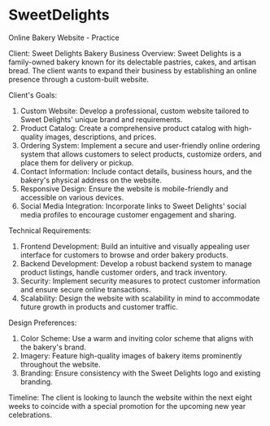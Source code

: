 # SweetDelights
Online Bakery Website - Practice

Client: Sweet Delights Bakery
Business Overview:
Sweet Delights is a family-owned bakery known for its delectable pastries, cakes, and artisan bread. The client wants to expand their business by establishing an online presence through a custom-built website.

Client's Goals:
1. Custom Website: Develop a professional, custom website tailored to Sweet Delights' unique brand and requirements.
2. Product Catalog: Create a comprehensive product catalog with high-quality images, descriptions, and prices.
3. Ordering System: Implement a secure and user-friendly online ordering system that allows customers to select products, customize orders, and place them for delivery or pickup.
4. Contact Information: Include contact details, business hours, and the bakery's physical address on the website.
5. Responsive Design: Ensure the website is mobile-friendly and accessible on various devices.
6. Social Media Integration: Incorporate links to Sweet Delights' social media profiles to encourage customer engagement and sharing.

Technical Requirements:
1. Frontend Development: Build an intuitive and visually appealing user interface for customers to browse and order bakery products.
2. Backend Development: Develop a robust backend system to manage product listings, handle customer orders, and track inventory.
3. Security: Implement security measures to protect customer information and ensure secure online transactions.
4. Scalability: Design the website with scalability in mind to accommodate future growth in products and customer traffic.

Design Preferences:
1. Color Scheme: Use a warm and inviting color scheme that aligns with the bakery's brand.
2. Imagery: Feature high-quality images of bakery items prominently throughout the website.
3. Branding: Ensure consistency with the Sweet Delights logo and existing branding.

Timeline:
The client is looking to launch the website within the next eight weeks to coincide with a special promotion for the upcoming new year celebrations.
